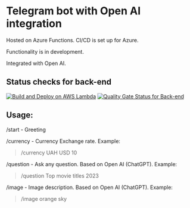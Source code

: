 # Telegram bot with Open AI integration

Hosted on Azure Functions. CI/CD is set up for Azure.

Functionality is in development.

Integrated with Open AI.

## Status checks for back-end
[![Build and Deploy on AWS Lambda](https://github.com/ArtyProf/Arty-App/actions/workflows/backend_deployment.yml/badge.svg?branch=master)](https://github.com/ArtyProf/Arty-App/actions/workflows/backend_deployment.yml)
[![Quality Gate Status for Back-end](https://sonarcloud.io/api/project_badges/measure?project=ArtyProf_Arty-App&metric=alert_status)](https://sonarcloud.io/summary/overall?id=ArtyProf_Arty-App)

## Usage:

/start - Greeting

/currency - Currency Exchange rate. Example: 
> /currency UAH USD 10

/question - Ask any question. Based on Open AI (ChatGPT). Example: 
> /question Top movie titles 2023

/image - Image description. Based on Open AI (ChatGPT). Example: 
> /image orange sky
